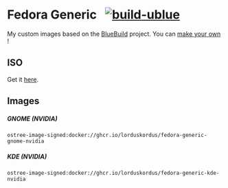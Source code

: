 # Fedora Generic &nbsp; [![build-ublue](https://github.com/lorduskordus/fedora-generic/actions/workflows/build.yml/badge.svg)](https://github.com/lorduskordus/fedora-generic/actions/workflows/build.yml)

My custom images based on the [BlueBuild](https://blue-build.org/) project. You can [make your own](https://blue-build.org/how-to/setup/) !

## ISO

Get it [here](https://github.com/lorduskordus/fedora-generic/releases/tag/auto-iso).

## Images

##### GNOME (NVIDIA)
```
ostree-image-signed:docker://ghcr.io/lorduskordus/fedora-generic-gnome-nvidia
```
##### KDE (NVIDIA)
```
ostree-image-signed:docker://ghcr.io/lorduskordus/fedora-generic-kde-nvidia
```